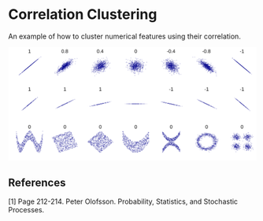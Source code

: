 # Correlation Clustering

An example of how to cluster numerical features using their correlation. 

![](correlation.svg)

## References

[1] Page 212-214. Peter Olofsson. Probability, Statistics, and Stochastic Processes.
